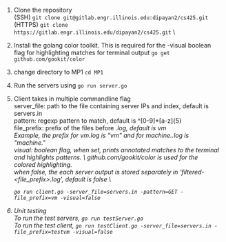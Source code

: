 1. Clone the repository \
	(SSH) `git clone git@gitlab.engr.illinois.edu:dipayan2/cs425.git` \
	(HTTPS) `git clone https://gitlab.engr.illinois.edu/dipayan2/cs425.git` \

2. Install the golang color toolkit. This is required for the -visual boolean flag for highlighting matches for terminal output
	`go get github.com/gookit/color`

3. change directory to MP1
	`cd MP1`

4. Run the servers using
	`go run server.go`

5. Client takes in multiple commandline flag \
    server_file: path to the file containing server IPs and index, default is servers.in \
    pattern: regexp pattern to match, default is ^[0-9]*[a-z]{5} \
    file_prefix: prefix of the files before <i>.log, default is vm \
    Example, the prefix for vm<i>.log is "vm" and for machine.<i>.log is "machine." \
    visual: boolean flag, when set, prints annotated matches to the terminal and highlights patterns. \ 
    github.com/gookit/color is used for the colored highlighting. \
    when false, the each server output is stored separately in 'filtered-<file_prefix><i>.log', default is false \

	`go run client.go -server_file=servers.in -pattern=GET -file_prefix=vm -visual=false`
	
6. Unit testing \
    To run the test servers, `go run testServer.go` \
    To run the test client, `go run testClient.go -server_file=servers.in -file_prefix=testvm -visual=false`
   